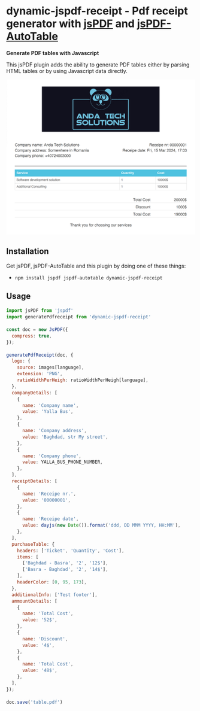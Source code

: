 # dynamic-jspdf-receipt - Pdf receipt generator with [jsPDF](https://www.npmjs.com/package/jspdf) and [jsPDF-AutoTable](https://www.npmjs.com/package/jspdf-autotable)

**Generate PDF tables with Javascript**

This jsPDF plugin adds the ability to generate PDF tables either by parsing HTML tables or by using Javascript data directly.

![sample javascript table pdf](sample.png)

## Installation

Get jsPDF, jsPDF-AutoTable and this plugin by doing one of these things:

- `npm install jspdf jspdf-autotable dynamic-jspdf-receipt`

## Usage

```js
import jsPDF from 'jspdf'
import generatePdfreceipt from 'dynamic-jspdf-receipt'

const doc = new JsPDF({
  compress: true,
});

generatePdfReceipt(doc, {
  logo: {
    source: images[language],
    extension: 'PNG',
    ratioWidthPerHeigh: ratioWidthPerHeigh[language],
  },
  companyDetails: [
    {
      name: 'Company name',
      value: 'Yalla Bus',
    },
    {
      name: 'Company address',
      value: 'Baghdad, str My street',
    },
    {
      name: 'Company phone',
      value: YALLA_BUS_PHONE_NUMBER,
    },
  ],
  receiptDetails: [
    {
      name: 'Receipe nr.',
      value: '00000001',
    },
    {
      name: 'Receipe date',
      value: dayjs(new Date()).format('ddd, DD MMM YYYY, HH:MM'),
    },
  ],
  purchaseTable: {
    headers: ['Ticket', 'Quantity', 'Cost'],
    items: [
      ['Baghdad - Basra', '2', '12$'],
      ['Basra - Baghdad', '2', '14$'],
    ],
    headerColor: [0, 95, 173],
  },
  additionalInfo: ['Test footer'],
  ammountDetails: [
    {
      name: 'Total Cost',
      value: '52$',
    },
    {
      name: 'Discount',
      value: '4$',
    },
    {
      name: 'Total Cost',
      value: '48$',
    },
  ],
});

doc.save('table.pdf')
```